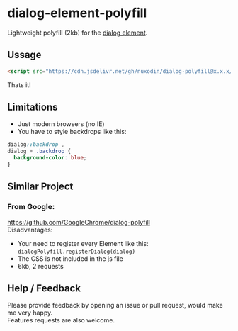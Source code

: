# dialog-element-polyfill

Lightweight polyfill (2kb) for the [dialog element](https://developer.mozilla.org/en-US/docs/Web/HTML/Element/dialog).


## Ussage

```html
<script src="https://cdn.jsdelivr.net/gh/nuxodin/dialog-polyfill@x.x.x/dialog.min.js" type="module"></script>
```
Thats it!

## Limitations
- Just modern browsers (no IE)
- You have to style backdrops like this:
```css
dialog::backdrop ,
dialog + .backdrop {
  background-color: blue;
}
```

## Similar Project

### From Google: 
https://github.com/GoogleChrome/dialog-polyfill  
Disadvantages:
- Your need to register every Element like this: `dialogPolyfill.registerDialog(dialog)`
- The CSS is not included in the js file
- 6kb, 2 requests

## Help / Feedback

Please provide feedback by opening an issue or pull request, would make me very happy.  
Features requests are also welcome.
